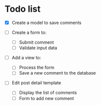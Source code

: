 # Todo list

- [x] Create a model to save comments

- [ ] Create a form to:
  - [ ] Submit comment
  - [ ] Validate input data

- [ ] Add a view to:
  - [ ] Process the form
  - [ ] Save a new comment to the database

- [ ] Edit post detail template
  - [ ] Display the list of comments
  - [ ] Form to add new comment
